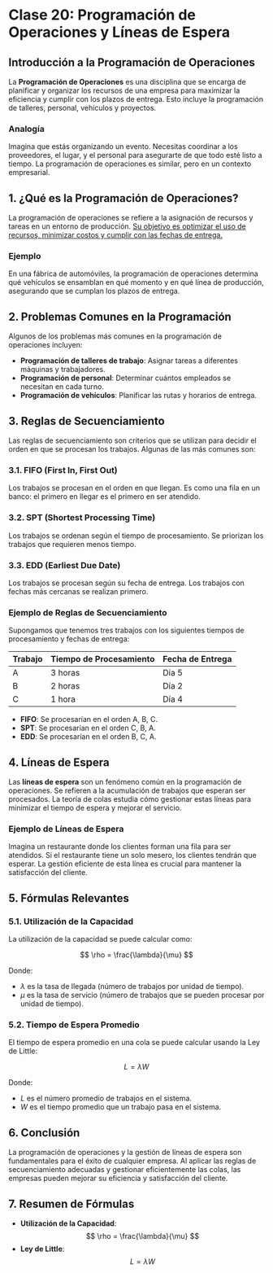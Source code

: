 # Clase 20: Programación de Operaciones y Líneas de Espera

## Introducción a la Programación de Operaciones

La **Programación de Operaciones** es una disciplina que se encarga de planificar y organizar los recursos de una empresa para maximizar la eficiencia y cumplir con los plazos de entrega. Esto incluye la programación de talleres, personal, vehículos y proyectos.

### Analogía

Imagina que estás organizando un evento. Necesitas coordinar a los proveedores, el lugar, y el personal para asegurarte de que todo esté listo a tiempo. La programación de operaciones es similar, pero en un contexto empresarial.

## 1. ¿Qué es la Programación de Operaciones?

La programación de operaciones se refiere a la asignación de recursos y tareas en un entorno de producción. [Su objetivo es optimizar el uso de recursos, minimizar costos y cumplir con las fechas de entrega.](https://atlas.org/api/v1/files?documentId=a09823cc-9738-4414-83f9-d731e488417d)

### Ejemplo

En una fábrica de automóviles, la programación de operaciones determina qué vehículos se ensamblan en qué momento y en qué línea de producción, asegurando que se cumplan los plazos de entrega.

## 2. Problemas Comunes en la Programación

Algunos de los problemas más comunes en la programación de operaciones incluyen:

- **Programación de talleres de trabajo**: Asignar tareas a diferentes máquinas y trabajadores.
- **Programación de personal**: Determinar cuántos empleados se necesitan en cada turno.
- **Programación de vehículos**: Planificar las rutas y horarios de entrega.

## 3. Reglas de Secuenciamiento

Las reglas de secuenciamiento son criterios que se utilizan para decidir el orden en que se procesan los trabajos. Algunas de las más comunes son:

### 3.1. FIFO (First In, First Out)

Los trabajos se procesan en el orden en que llegan. Es como una fila en un banco: el primero en llegar es el primero en ser atendido.

### 3.2. SPT (Shortest Processing Time)

Los trabajos se ordenan según el tiempo de procesamiento. Se priorizan los trabajos que requieren menos tiempo.

### 3.3. EDD (Earliest Due Date)

Los trabajos se procesan según su fecha de entrega. Los trabajos con fechas más cercanas se realizan primero.

### Ejemplo de Reglas de Secuenciamiento

Supongamos que tenemos tres trabajos con los siguientes tiempos de procesamiento y fechas de entrega:

| Trabajo | Tiempo de Procesamiento | Fecha de Entrega |
| ------- | ----------------------- | ---------------- |
| A       | 3 horas                 | Día 5            |
| B       | 2 horas                 | Día 2            |
| C       | 1 hora                  | Día 4            |

- **FIFO**: Se procesarían en el orden A, B, C.
- **SPT**: Se procesarían en el orden C, B, A.
- **EDD**: Se procesarían en el orden B, C, A.

## 4. Líneas de Espera

Las **líneas de espera** son un fenómeno común en la programación de operaciones. Se refieren a la acumulación de trabajos que esperan ser procesados. La teoría de colas estudia cómo gestionar estas líneas para minimizar el tiempo de espera y mejorar el servicio.

### Ejemplo de Líneas de Espera

Imagina un restaurante donde los clientes forman una fila para ser atendidos. Si el restaurante tiene un solo mesero, los clientes tendrán que esperar. La gestión eficiente de esta línea es crucial para mantener la satisfacción del cliente.

## 5. Fórmulas Relevantes

### 5.1. Utilización de la Capacidad

La utilización de la capacidad se puede calcular como:

$$
\rho = \frac{\lambda}{\mu}
$$

Donde:

- $\lambda$ es la tasa de llegada (número de trabajos por unidad de tiempo).
- $\mu$ es la tasa de servicio (número de trabajos que se pueden procesar por unidad de tiempo).

### 5.2. Tiempo de Espera Promedio

El tiempo de espera promedio en una cola se puede calcular usando la Ley de Little:

$$
L = \lambda W
$$

Donde:

- $L$ es el número promedio de trabajos en el sistema.
- $W$ es el tiempo promedio que un trabajo pasa en el sistema.

## 6. Conclusión

La programación de operaciones y la gestión de líneas de espera son fundamentales para el éxito de cualquier empresa. Al aplicar las reglas de secuenciamiento adecuadas y gestionar eficientemente las colas, las empresas pueden mejorar su eficiencia y satisfacción del cliente.

## 7. Resumen de Fórmulas

- **Utilización de la Capacidad**:
  $$
  \rho = \frac{\lambda}{\mu}
  $$
- **Ley de Little**:
  $$
  L = \lambda W
  $$

